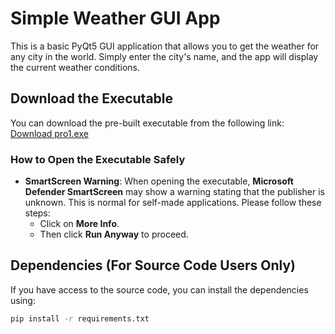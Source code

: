 # Simple Weather GUI App

This is a basic PyQt5 GUI application that allows you to get the weather for any city in the world. Simply enter the city's name, and the app will display the current weather conditions.

## Download the Executable

You can download the pre-built executable from the following link:  
[Download pro1.exe](https://drive.usercontent.google.com/download?id=1t1GElmUaI3kZjEcOyoZgnFz-vP8ctLF3&export=download&authuser=0)

### How to Open the Executable Safely

- **SmartScreen Warning**: When opening the executable, **Microsoft Defender SmartScreen** may show a warning stating that the publisher is unknown. This is normal for self-made applications. Please follow these steps:
  - Click on **More Info**.
  - Then click **Run Anyway** to proceed.

## Dependencies (For Source Code Users Only)

If you have access to the source code, you can install the dependencies using:

```bash
pip install -r requirements.txt
